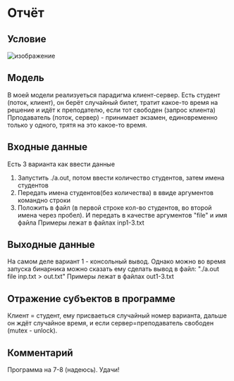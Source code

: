 # Отчёт
## Условие
![изображение](https://user-images.githubusercontent.com/90344389/207861114-46cf2b57-55b5-4fb3-ae0d-2761fb3d1b4d.png)
## Модель
В моей модели реализуеться парадигма клиент-сервер. Есть студент (поток, клиент), он берёт случайный билет, тратит какое-то время на решение и идёт к преподателю, если тот свободен (запрос клиента)
Прподаватель (поток, сервер) - принимает экзамен, единовременно только у одного, трятя на это какое-то время.
## Входные данные
Есть 3 варианта как ввести данные
1. Запустить ./a.out, потом ввести количество студентов, затем имена студентов
2. Передать имена студентов(без количества) в ввиде аргументов командно строки
3. Положить в файл (в первой строке кол-во студентов, во второй имена через пробел). И передать в качестве аргументов "file" и имя файла
Примеры лежат в файлах inp1-3.txt
## Выходные данные
На самом деле вариант 1 - консольный вывод. Однако можно во время запуска бинарника можно сказать ему сделать вывод в файл: "./a.out file inp.txt > out.txt"
Примеры лежат в файлах out1-3.txt
## Отражение субъектов в программе
Клиент = студент, ему присваеться случайный номер варианта, дальше он ждёт случайное время, и если сервер=преподаватель свободен (mutex - unlock). 
## Комментарий
Программа на 7-8 (надеюсь). Удачи!
